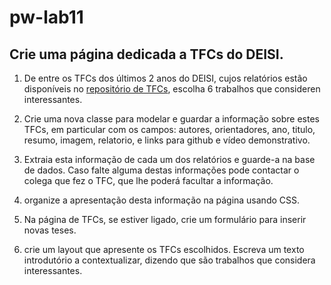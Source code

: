 # pw-lab11

## Crie uma página dedicada a TFCs do DEISI. 

1. De entre os TFCs dos últimos 2 anos do DEISI, cujos relatórios estão disponíveis no [repositório de TFCs](https://github.com/ULHT-PW/tfcs-repo), escolha 6 trabalhos que consideren interessantes.

2. Crie uma nova classe para modelar e guardar a informação sobre estes TFCs, em particular com os campos: autores, orientadores, ano, titulo, resumo, imagem, relatorio, e links para github e vídeo demonstrativo. 

3. Extraia esta informação de cada um dos relatórios e guarde-a na base de dados. Caso falte alguma destas informações pode contactar o colega que fez o TFC, que lhe poderá facultar a informação. 

4. organize a apresentação desta informação na página usando CSS.

5. Na página de TFCs, se estiver ligado, crie um formulário para inserir novas teses.

6. crie um layout que apresente os TFCs escolhidos. Escreva um texto introdutório a contextualizar, dizendo que são trabalhos que considera interessantes.
